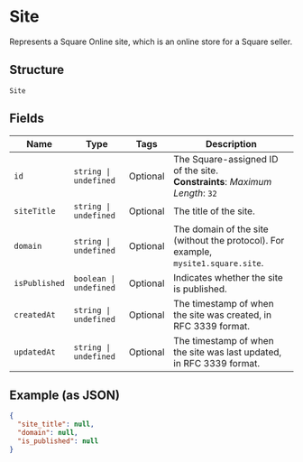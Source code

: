
# Site

Represents a Square Online site, which is an online store for a Square seller.

## Structure

`Site`

## Fields

| Name | Type | Tags | Description |
|  --- | --- | --- | --- |
| `id` | `string \| undefined` | Optional | The Square-assigned ID of the site.<br>**Constraints**: *Maximum Length*: `32` |
| `siteTitle` | `string \| undefined` | Optional | The title of the site. |
| `domain` | `string \| undefined` | Optional | The domain of the site (without the protocol). For example, `mysite1.square.site`. |
| `isPublished` | `boolean \| undefined` | Optional | Indicates whether the site is published. |
| `createdAt` | `string \| undefined` | Optional | The timestamp of when the site was created, in RFC 3339 format. |
| `updatedAt` | `string \| undefined` | Optional | The timestamp of when the site was last updated, in RFC 3339 format. |

## Example (as JSON)

```json
{
  "site_title": null,
  "domain": null,
  "is_published": null
}
```

